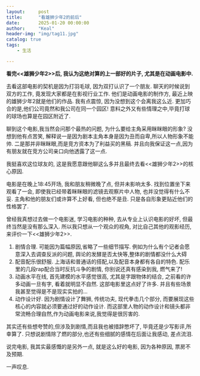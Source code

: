 ```yaml
---
layout:     post
title:      "看雄狮少年2的前后"
date:       2025-01-20 00:00:00
author:     "Keal"
header-img: "img/tag11.jpg"
catalog: true
tags:
    - 生活

---
```


**看完<<雄狮少年2>>后, 我认为这绝对算的上一部好的片子, 尤其是在动画电影中.**

去看这部电影的契机是因为打羽毛球, 因为双打认识了一个朋友. 聊天的时候说到双方的工作, 竟发现大家都是在影视行业工作. 他们是动画电影的制作方, 最近上映的雄狮少年2就是他们的作品. 我有点震惊, 因为没想到这个会离我这么近. 更加巧合的是,他们公司竟然和我公司在同一个园区! 意料之外又有些情理之中,毕竟打球的球场也算是在园区附近了.

聊到这个电影,我当然会问那个最热的问题, 为什么要给主角采用眯眯眼的形象? 没想到他有点苦笑, 解释说一是因为剧本主角本身是因为丑而自卑,所以人物形象不能帅. 二是那并非眯眯眼,而是竞方资本为了利益买的黑稿. 并且向我保证这一点,因为有朋友就在竞方公司亲口向他透露了这一点.

我挺喜欢这位球友的, 这是我愿意跟他聊这么多并且最终去看<<雄狮少年2>>的核心原因. 

电影是在晚上18:45开场, 我和朋友稍微晚了点, 但并未影响太多. 找到位置坐下来观看了一会, 即使我已经带着眯眯眼的滤镜去观察片中人物, 也并没觉得有什么不妥. 主角和他的朋友们或许算不上好看, 但也绝不是丑. 只是各自形象更贴近他们的性格罢了.

曾经我真想过去做一个电影迷, 学习电影的种种, 去从专业上认识电影的好坏, 但最终当然是没有那么深入. 所以我只想从一个观众的视角, 对比自己其他的观影经历, 来评价一下<<雄狮少年2>>.

1. 剧情合理. 可能因为篇幅原因,省略了一些细节描写. 例如为什么有个记者会愿意深入去调查反派的问题, 舆论的发酵是否太快等,整体的剧情都没什么大碍
2. 配音配乐很舒服. 上海话和普通话的搭配,以及配音本身都有各自的特色. 配乐里的几段rap配合当时反抗斗争的剧情, 你别说还真有感染到我, 燃气来了!
3. 动画水平在线, 首先建模的水平感觉很高, 尤其是字跟物体的结合, 之前看的许多动画一旦有字, 看着就明显不自然. 这部电影里这点好了许多. 并且有些场景我甚至觉得是不是现实实拍的...
4. 动作设计好. 因为剧情设计了舞狮, 传统功夫, 现代拳击几个部分, 而要展现这些核心的内容就必须要通过好的动作设计. 而这部里人物的动作设计和镜头都非常流畅合理自然,作为动画电影来说,我觉得是很厉害的.

其实还有些想夸赞的,但涉及到剧情,而且我也被措辞憋坏了, 毕竟还是少写影评,所幸算了. 只想说剧情除了燃的部分,也还有些细腻的感情在后面让我感动, 差点流泪.

说完电影, 我其实最感慨的是另外一点, 就是这么好的电影, 因为各种原因, 票房不及预期. 

一声叹息.

